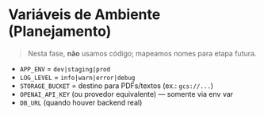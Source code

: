 # Variáveis de Ambiente (Planejamento)

> Nesta fase, **não** usamos código; mapeamos nomes para etapa futura.

- `APP_ENV` = `dev|staging|prod`
- `LOG_LEVEL` = `info|warn|error|debug`
- `STORAGE_BUCKET` = destino para PDFs/textos (ex.: `gcs://...`)
- `OPENAI_API_KEY` (ou provedor equivalente) — somente via env var
- `DB_URL` (quando houver backend real)
